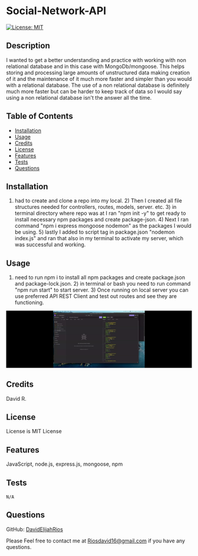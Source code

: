 # Social-Network-API 


[![License: MIT](https://img.shields.io/badge/License-MIT-yellow.svg)](https://opensource.org/licenses/MIT)


  ## Description

  
   I wanted to get a better understanding and practice with working with non relational database and in this case with MongoDb/mongoose. This helps storing and processing large amounts of unstructured data making creation of it and the maintenance of it much more faster and simpler than you would with a relational database. The use of a non relational database is definitely much more faster but can be harder to keep track of data so I would say using a non relational database isn't the answer all the time.



  ## Table of Contents
  
  - [Installation](#installation)
  - [Usage](#usage)
  - [Credits](#credits)
  - [License](#license)
  - [Features](#features)
  - [Tests](#tests)
  - [Questions](questions)


  
  ## Installation
  

  1) had to create and clone a repo into my local. 2) Then I created all file structures needed for controllers, routes, models, server. etc. 3) in terminal directory where repo was at I ran "npm init -y" to get ready to install necessary npm packages and create package-json. 4) Next I ran command "npm i express mongoose nodemon" as the packages I would be using. 5) lastly I added to script tag in package.json "nodemon index.js" and ran that also in my terminal to activate my server, which was successful and working.
  



  ## Usage
  

  1) need to run npm i to install all npm packages and create package.json and package-lock.json. 2) in terminal or bash you need to run command "npm run start" to start server. 3) Once running on local server you can use preferred API REST Client and test out routes and see they are functioning.

  ![Demo](/images/demo.webm.png)




  ## Credits
  

  David R.
  




 ## License


  License is MIT License


    
    




  ## Features

  
  JavaScript, node.js, express.js, mongoose, npm




  ## Tests


    N/A
    

    
    
  



  ## Questions


  GitHub: [DavidElijahRios](https://github.com/DavidElijahRios)


  Please Feel free to contact me at Riosdavid16@gmail.com if you have any questions.

  
  
